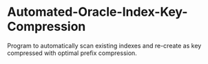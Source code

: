 # Automated-Oracle-Index-Key-Compression
Program to automatically scan existing indexes and re-create as key compressed with optimal prefix compression.
